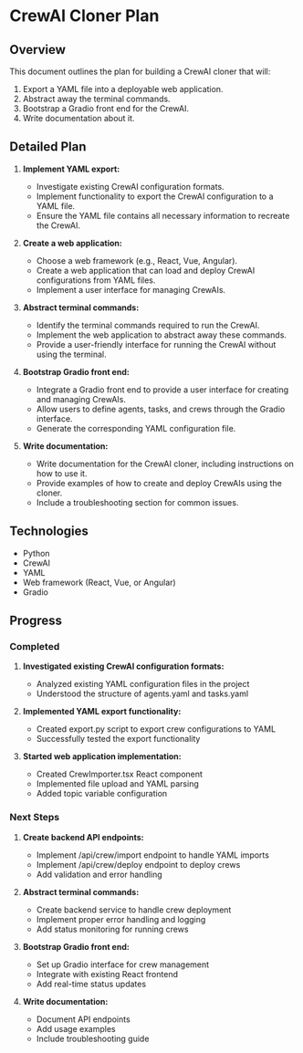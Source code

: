 # CrewAI Cloner Plan

## Overview

This document outlines the plan for building a CrewAI cloner that will:

1.  Export a YAML file into a deployable web application.
2.  Abstract away the terminal commands.
3.  Bootstrap a Gradio front end for the CrewAI.
4.  Write documentation about it.

## Detailed Plan

1.  **Implement YAML export:**
    -   Investigate existing CrewAI configuration formats.
    -   Implement functionality to export the CrewAI configuration to a YAML file.
    -   Ensure the YAML file contains all necessary information to recreate the CrewAI.

2.  **Create a web application:**
    -   Choose a web framework (e.g., React, Vue, Angular).
    -   Create a web application that can load and deploy CrewAI configurations from YAML files.
    -   Implement a user interface for managing CrewAIs.

3.  **Abstract terminal commands:**
    -   Identify the terminal commands required to run the CrewAI.
    -   Implement the web application to abstract away these commands.
    -   Provide a user-friendly interface for running the CrewAI without using the terminal.

4.  **Bootstrap Gradio front end:**
    -   Integrate a Gradio front end to provide a user interface for creating and managing CrewAIs.
    -   Allow users to define agents, tasks, and crews through the Gradio interface.
    -   Generate the corresponding YAML configuration file.

5.  **Write documentation:**
    -   Write documentation for the CrewAI cloner, including instructions on how to use it.
    -   Provide examples of how to create and deploy CrewAIs using the cloner.
    -   Include a troubleshooting section for common issues.

## Technologies

-   Python
-   CrewAI
-   YAML
-   Web framework (React, Vue, or Angular)
-   Gradio

## Progress

### Completed
1. **Investigated existing CrewAI configuration formats:**
   - Analyzed existing YAML configuration files in the project
   - Understood the structure of agents.yaml and tasks.yaml

2. **Implemented YAML export functionality:**
   - Created export.py script to export crew configurations to YAML
   - Successfully tested the export functionality

3. **Started web application implementation:**
   - Created CrewImporter.tsx React component
   - Implemented file upload and YAML parsing
   - Added topic variable configuration

### Next Steps
1. **Create backend API endpoints:**
   - Implement /api/crew/import endpoint to handle YAML imports
   - Implement /api/crew/deploy endpoint to deploy crews
   - Add validation and error handling

2. **Abstract terminal commands:**
   - Create backend service to handle crew deployment
   - Implement proper error handling and logging
   - Add status monitoring for running crews

3. **Bootstrap Gradio front end:**
   - Set up Gradio interface for crew management
   - Integrate with existing React frontend
   - Add real-time status updates

4. **Write documentation:**
   - Document API endpoints
   - Add usage examples
   - Include troubleshooting guide